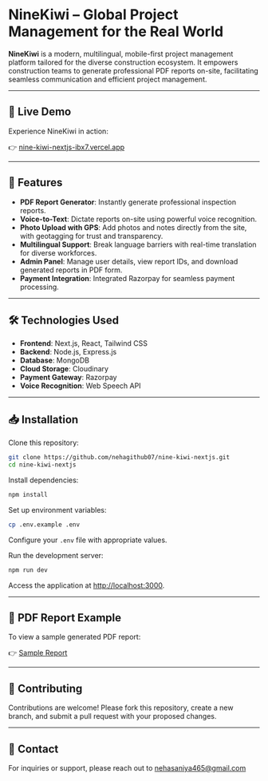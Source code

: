 # NineKiwi – Global Project Management for the Real World

**NineKiwi** is a modern, multilingual, mobile-first project management platform tailored for the diverse construction ecosystem. It empowers construction teams to generate professional PDF reports on-site, facilitating seamless communication and efficient project management.

---

## 🚀 Live Demo

Experience NineKiwi in action:

👉 [nine-kiwi-nextjs-ibx7.vercel.app](https://nine-kiwi-nextjs-ibx7.vercel.app/)

---
 
## 🔧 Features

* **PDF Report Generator**: Instantly generate professional inspection reports.
* **Voice-to-Text**: Dictate reports on-site using powerful voice recognition.
* **Photo Upload with GPS**: Add photos and notes directly from the site, with geotagging for trust and transparency.
* **Multilingual Support**: Break language barriers with real-time translation for diverse workforces.
* **Admin Panel**: Manage user details, view report IDs, and download generated reports in PDF form.
* **Payment Integration**: Integrated Razorpay for seamless payment processing.

---

## 🛠️ Technologies Used

* **Frontend**: Next.js, React, Tailwind CSS
* **Backend**: Node.js, Express.js
* **Database**: MongoDB
* **Cloud Storage**: Cloudinary
* **Payment Gateway**: Razorpay
* **Voice Recognition**: Web Speech API

---

## 📥 Installation

Clone this repository:

```bash
git clone https://github.com/nehagithub07/nine-kiwi-nextjs.git
cd nine-kiwi-nextjs
```

Install dependencies:

```bash
npm install
```

Set up environment variables:

```bash
cp .env.example .env
```

Configure your `.env` file with appropriate values.

Run the development server:

```bash
npm run dev
```

Access the application at [http://localhost:3000](http://localhost:3000).

---

## 📄 PDF Report Example

To view a sample generated PDF report:

👉 [Sample Report](https://drive.google.com/file/d/12WFixQywXWV4ZBBfC1EDv8OL-vJStAg3/view?usp=sharing)

---

## 🧪 Contributing

Contributions are welcome! Please fork this repository, create a new branch, and submit a pull request with your proposed changes.

---

## 📧 Contact

For inquiries or support, please reach out to nehasaniya465@gmail.com  

 
